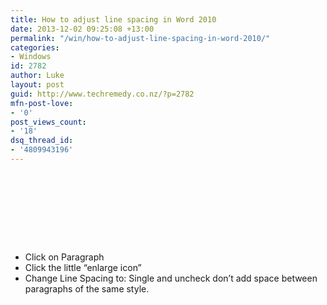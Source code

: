 ```yaml
---
title: How to adjust line spacing in Word 2010
date: 2013-12-02 09:25:08 +13:00
permalink: "/win/how-to-adjust-line-spacing-in-word-2010/"
categories:
- Windows
id: 2782
author: Luke
layout: post
guid: http://www.techremedy.co.nz/?p=2782
mfn-post-love:
- '0'
post_views_count:
- '18'
dsq_thread_id:
- '4809943196'
---
```


 
  
 

<span style="font-family:Times New Roman;font-size:12pt"><br /> </span>

<p style="margin-left: 36pt">
  <span style="font-family:Times New Roman;font-size:12pt"><br /> </span>
</p>

  * Click on Paragraph 
  * Click the little &#8220;enlarge icon&#8221; 
  * Change Line Spacing to: Single and uncheck don&#8217;t add space between paragraphs of the same style.